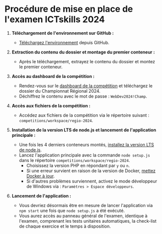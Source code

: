 # Procédure de mise en place de l'examen ICTskills 2024

1. **Téléchargement de l'environnement sur GitHub :**
   - [Téléchargez l'environnement](https://github.com/skills17/competition-manager/tree/main) depuis GitHub.

2. **Extraction du contenu du dossier et montage du premier conteneur :**
   - Après le téléchargement, extrayez le contenu du dossier et montez le premier conteneur.

3. **Accès au dashboard de la compétition :**
   - Rendez-vous sur le [dashboard de la compétition](http://localhost:9999/) et téléchargez le dossier du Championnat Régional 2024.
   - Déchiffrez le contenu avec le mot de passe : `WebDev2024!Champ`.

4. **Accès aux fichiers de la compétition :**
   - Accédez aux fichiers de la compétition via le répertoire suivant : `competitions/workspace/regio-2024`.

5. **Installation de la version LTS de node.js et lancement de l'application principale :**
   - Une fois les 4 derniers conteneurs montés, [installez la version LTS de node.js](https://nodejs.org/dist/v20.11.1/node-v20.11.1-x64.msi).
   - Lancez l'application principale avec la commande `node setup.js` dans le répertoire `competitions/workspace/regio-2024`.
     - Choisissez la version PHP en répondant par `y` ou `n`.
     - Si une erreur survient en raison de la version de Docker, [mettez Docker à jour](https://docs.docker.com/desktop/install/windows-install/).
     - Si d'autres problèmes surviennent, activez le mode développeur de Windows via : `Paramètres > Espace développeurs`.

6. **Lancement de l'application :**
   - Vous devriez désormais être en mesure de lancer l'application via `npm start` une fois que `node setup.js` a été exécuté.
   - Vous aurez accès au panneau général de l'examen, identique à l'examen, comprenant les tests unitaires automatiques, la check-list de chaque exercice et le temps à disposition.
